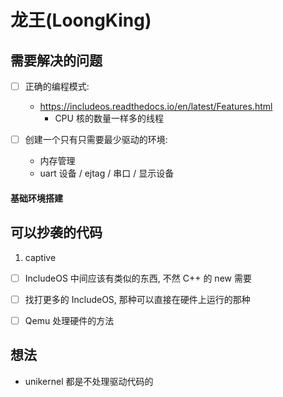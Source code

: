 # 龙王(LoongKing)

## 需要解决的问题
- [ ] 正确的编程模式:
  - https://includeos.readthedocs.io/en/latest/Features.html
    - CPU 核的数量一样多的线程

- [ ] 创建一个只有只需要最少驱动的环境:
  - 内存管理
  - uart 设备 / ejtag / 串口 / 显示设备

#### 基础环境搭建

## 可以抄袭的代码
1. captive 
  - [ ] IncludeOS 中间应该有类似的东西, 不然 C++ 的 new 需要

- [ ] 找打更多的 IncludeOS, 那种可以直接在硬件上运行的那种

- [ ] Qemu 处理硬件的方法


## 想法
- unikernel 都是不处理驱动代码的

[^1]: https://github.com/cetic/unikernels
